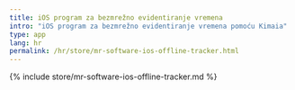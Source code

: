 ```yaml
---
title: iOS program za bezmrežno evidentiranje vremena
intro: "iOS program za bezmrežno evidentiranje vremena pomoću Kimaia"
type: app
lang: hr
permalink: /hr/store/mr-software-ios-offline-tracker.html
---
```


{% include store/mr-software-ios-offline-tracker.md %}
